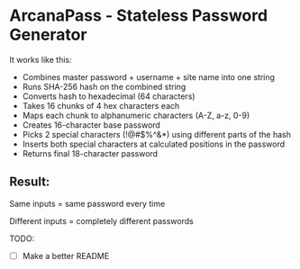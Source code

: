 # ArcanaPass - Stateless Password Generator

It works like this:

- Combines master password + username + site name into one string
- Runs SHA-256 hash on the combined string
- Converts hash to hexadecimal (64 characters)
- Takes 16 chunks of 4 hex characters each
- Maps each chunk to alphanumeric characters (A-Z, a-z, 0-9)
- Creates 16-character base password
- Picks 2 special characters (!@#$%^&*) using different parts of the hash
- Inserts both special characters at calculated positions in the password
- Returns final 18-character password

## Result:
Same inputs = same password every time

Different inputs = completely different passwords


TODO:
- [ ] Make a better README